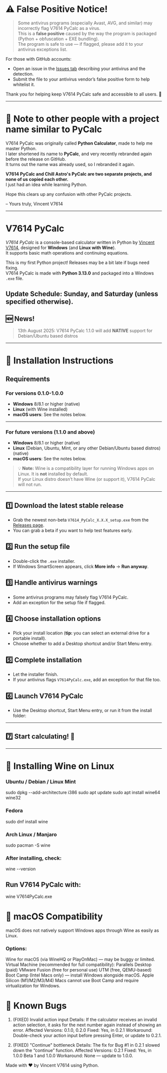 # ⚠ False Positive Notice!

> Some antivirus programs (especially Avast, AVG, and similar) may incorrectly flag V7614 PyCalc as a virus.  
> This is a **false positive** caused by the way the program is packaged (Python + obfuscation + EXE bundling).  
> The program is safe to use — if flagged, please add it to your antivirus exceptions list.

For those with GitHub accounts:  
- Open an issue in the [Issues tab](https://github.com/V7614-Tech/V7614-PyCalc/issues) describing your antivirus and the detection.  
- Submit the file to your antivirus vendor’s false positive form to help whitelist it.  

Thank you for helping keep V7614 PyCalc safe and accessible to all users. 💙

---

# 📝 Note to other people with a project name similar to PyCalc

V7614 PyCalc was originally called **Python Calculator**, made to help me master Python.  
I later shortened its name to **PyCalc**, and very recently rebranded again before the release on GitHub.  
It turns out the name was already used, so I rebranded it again.

**V7614 PyCalc and Chill Astro's PyCalc are two separate projects, and none of us copied each other.**  
I just had an idea while learning Python.  

Hope this clears up any confusion with other PyCalc projects.  

– Yours truly, Vincent V7614

---

# **V7614 PyCalc**

*V7614 PyCalc* is a console-based calculator written in Python by [Vincent V7614](https://github.com/V7614), designed for **Windows** (and **Linux with Wine**).  
It supports basic math operations and continuing equations.

This is my first Python project! Releases may be a bit late if bugs need fixing.  
V7614 PyCalc is made with **Python 3.13.0** and packaged into a Windows `.exe` file.  

**Update Schedule:** Sunday, and Saturday (unless specified otherwise).
---

## 🆕 News!

> 13th August 2025: V7614 PyCalc 1.1.0 will add **NATIVE** support for Debian/Ubuntu based distros

---

# 🚀 Installation Instructions

## Requirements

### For versions 0.1.0-1.0.0
- **Windows** 8/8.1 or higher (native)  
- **Linux** (with Wine installed)  
- **macOS users**: See the notes below.

---

### For future versions (1.1.0 and above)
- **Windows** 8/8.1 or higher (native)  
- **Linux** (Debian, Ubuntu, Mint, or any other Debian/Ubuntu based distros) (native)  
- **macOS users**: See the notes below.

> 💡 **Note:** Wine is a compatibility layer for running Windows apps on Linux. It is **not** installed by default.  
> If your Linux distro doesn’t have Wine (or support it), V7614 PyCalc will not run.

---

## 1️⃣ Download the latest stable release
- Grab the newest non-beta `V7614_PyCalc_X.X.X_setup.exe` from the [Releases page](https://github.com/V7614-Tech/V7614-PyCalc/releases).  
- You can grab a beta if you want to help test features early.

## 2️⃣ Run the setup file
- Double-click the `.exe` installer.  
- If Windows SmartScreen appears, click **More info** → **Run anyway**.

## 3️⃣ Handle antivirus warnings
- Some antivirus programs may falsely flag V7614 PyCalc.  
- Add an exception for the setup file if flagged.

## 4️⃣ Choose installation options
- Pick your install location (**tip:** you can select an external drive for a portable install).  
- Choose whether to add a Desktop shortcut and/or Start Menu entry.

## 5️⃣ Complete installation
- Let the installer finish.  
- If your antivirus flags `V7614PyCalc.exe`, add an exception for that file too.

## 6️⃣ Launch V7614 PyCalc
- Use the Desktop shortcut, Start Menu entry, or run it from the install folder:  
---

## 7️⃣ Start calculating! 🎉
---

# 🍷 Installing Wine on Linux

### Ubuntu / Debian / Linux Mint

sudo dpkg --add-architecture i386
sudo apt update
sudo apt install wine64 wine32

### Fedora

sudo dnf install wine

### Arch Linux / Manjaro

sudo pacman -S wine

### After installing, check:

wine --version
## Run V7614 PyCalc with:

wine V7614PyCalc.exe

# 🍏 macOS Compatibility
macOS does not natively support Windows apps through Wine as easily as Linux.

### Options:

Wine for macOS (via WineHQ or PlayOnMac) — may be buggy or limited.
Virtual Machine (recommended for full compatibility):
Parallels Desktop (paid)
VMware Fusion (free for personal use)
UTM (free, QEMU-based)
Boot Camp (Intel Macs only) — install Windows alongside macOS.
Apple Silicon (M1/M2/M3/M4) Macs cannot use Boot Camp and require virtualization for Windows.

# 🐞 Known Bugs

1. (FIXED) Invalid action input
Details: If the calculator receives an invalid action selection, it asks for the next number again instead of showing an error.
Affected Versions: 0.1.0, 0.2.0
Fixed: Yes, in 0.2.1
Workaround: Double-check your action input before pressing Enter, or update to 0.2.1.

2. (FIXED) "Continue" bottleneck
Details: The fix for Bug #1 in 0.2.1 slowed down the “continue” function.
Affected Versions: 0.2.1
Fixed: Yes, in 1.0.0 Beta 1 and 1.0.0
Workaround: None — update to 1.0.0.

Made with ❤️ by Vincent V7614 using Python.
